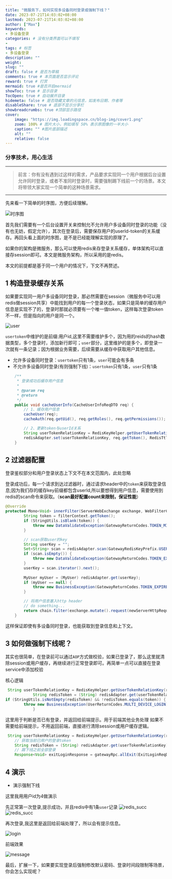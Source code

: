 ```yaml
---
title: "微服务下，如何实现多设备同时登录或强制下线？"
date: 2023-07-21T14:03:02+08:00
lastmod: 2023-07-21T14:03:02+08:00
author: ["Max"]
keywords: 
- 多设备登录
categories: # 没有分类界面可以不填写
- 
tags: # 标签
- 多设备登录
description: ""
weight:
slug: ""
draft: false # 是否为草稿
comments: true # 本页面是否显示评论
reward: true # 打赏
mermaid: true #是否开启mermaid
showToc: true # 显示目录
TocOpen: true # 自动展开目录
hidemeta: false # 是否隐藏文章的元信息，如发布日期、作者等
disableShare: true # 底部不显示分享栏
showbreadcrumbs: true #顶部显示路径
cover:
    image: "https://img.loadingspace.cn/blog-img/cover1.png" 
    zoom: 100% # 图片大小，例如填写 50% 表示原图像的一半大小
    caption: "" #图片底部描述
    alt: ""
    relative: false
---
```

### 分享技术，用心生活
---
>前言：你有没有遇到过这样的需求，产品要求实现同一个用户根据后台设置允许同时登录，或者不准同时登录时，需要强制踢下线前一个的场景。本文将带领大家实现一个简单的这种场景需求。
---

先来看一下简单的时序图，方便后续理解。

![时序图](https://img.loadingspace.cn/blog-img/sequence.png)

首先我们需要有一个后台设置开关来控制允不允许用户多设备同时登录的功能（没有也无妨，假定允许），其次在登录后，需要保存用户的userId-token的关系缓存。再回头看上面的时序图，是不是已经能理解实现的原理了。

如果你的架构是微服务，那么可以使用redis来存登录关系缓存，单体架构可以直接存session即可。本文是微服务架构，所以采用的是redis。

本文的前提都是基于同一个用户的情况下，下文不再赘述。

## 1 构造登录缓存关系

如果要实现同一用户多设备同时登录，那必然需要在session（微服务中可以用redis做session共享）中能找到用户的每一个登录状态，如果只是简单的缓存用户信息是实现不了的，登录时那就必须要有一个唯一值token，这样每次登录token不一样，但是指向的用户是同一个。

![user](https://img.loadingspace.cn/blog-img/user_redis.png)

`usertoken`中维护的是前缀:用户id,这里不需要维护多个，因为用的reids的hash数据类型，多个登录时，添加新行即可；`user`部分，这里维护的是多个，即登录一次就有一条记录；因为根据业务需要，后续需要从缓存中获取用户其他信息。

- 允许多设备同时登录：`usertoken`只有1条，`user`可能会有多条
- 不允许多设备同时登录(有则强制下线)：`usertoken`只有1条，`user`只有1条

```java
    /**
     * 登录成功后缓存用户信息
     *
     * @param req
     * @return
     */
    public void cacheUserInfo(CacheUserInfoReqDTO req) {
        // 1、缓存用户信息
        cacheUser(req);
        cacheAuth(req.getUid(), req.getRoles(), req.getPermissions());

        // 2、更新token与userId关系
        String userTokenRelationKey = RedisKeyHelper.getUserTokenRelationKey(req.getEntId() + SymbolConstant.COLON + req.getUid());
        redisAdapter.set(userTokenRelationKey, req.getToken(), RedisTtl.USER_LOGIN_SUCCESS);
    }
```

## 2 过滤器配置

登录鉴权部分和用户登录状态上下文不在本文范围内，此处忽略

登录成功后，每一个请求到达过滤器时，通过请求header中的`token`来获取登录信息;因为我们存的缓存key前缀都包含userId,所以要想得到用户信息，需要使用到redis的scan命令来获取。（**scan最好配置count来限制，保证性能**）

```java
@Override
protected Mono<Void> innerFilter(ServerWebExchange exchange, WebFilterChain chain) {
        String token = filterContext.getToken();
        if (StringUtils.isBlank(token)) {
            throw new DataValidateException(GatewayReturnCodes.TOKEN_MISSING);
        }

        // scan获取user的key
        String userKey = "";
        Set<String> scan = redisAdapter.scan(GatewayRedisKeyPrefix.USER_KEY.getKey() + "*" + token);
        if (scan.isEmpty()) {
            throw new DataValidateException(GatewayReturnCodes.TOKEN_EXPIRED_LOGIN_SUCCESS);
        }
        userKey = scan.iterator().next();
        
        MyUser myUser = (MyUser) redisAdapter.get(userKey);
        if (myUser == null) {
            throw new BusinessException(GatewayReturnCodes.TOKEN_EXPIRED_LOGIN_SUCCESS);
        }

        // 将用户信息塞入http header
        // do something...
        return chain.filter(exchange.mutate().request(newServerHttpRequest).build());
    }
```

这样保证即使有多设备同时登录，也能获取到登录信息和上下文。

## 3 如何做强制下线呢？

其实也很简单，在登录前可以通过`AOP`方式做校验，如果已登录了，那么这里就清除session或用户缓存，再继续进行正常登录即可。再简单一点可以直接在登录service中添加校验

核心逻辑

```java
 String userTokenRelationKey = RedisKeyHelper.getUserTokenRelationKey(req.getEntId() + SymbolConstant.COLON + userEntList.get(0).getUserId());
            String redisToken = (String) redisAdapter.get(userTokenRelationKey);
if (StringUtils.isNotEmpty(redisToken) && !redisToken.equals(token)) {
        throw new BusinessException(UserReturnCodes.MULTI_DEVICE_LOGIN);
            }
```
这里用于判断是否已有登录，并返回给前端提示。用于前端其他业务处理
如果不需要给前端提示，不用返回前端，直接进行清除session或用户缓存逻辑。

```java
 String userTokenRelationKey = RedisKeyHelper.getUserTokenRelationKey(req.getEntId() + SymbolConstant.COLON + userEntity.getId());
    // 获取当前已用户的登录token
    String redisToken = (String) redisAdapter.get(userTokenRelationKey);
    // 踢下线之前全部登录
    Response<Void> exitLoginResponse = gatewayRpc.allExit(ExitLoginReqDTO.builder().token(redisToken).userId(userEntity.getId()).build());
```

## 4 演示

- 演示强制下线

这里我用用户id为4做演示

先正常第一次登录,提示成功，并且redis中有1条`user`记录
![redis_succ](https://img.loadingspace.cn/blog-img/login_success.png)
![redis_succ](https://img.loadingspace.cn/blog-img/redis_login.png)

再次登录,我这里是返回给前端处理了，所以会有提示信息。

![login](https://img.loadingspace.cn/blog-img/code2.png)

前端效果

![message](https://img.loadingspace.cn/blog-img/login_message.png)

最后，扩展一下，如果要实现登录后强制修改默认密码、登录时间段限制等场景，你会怎么实现呢？






